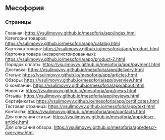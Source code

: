 ## Месофория
### Страницы
Главная: https://vsulimovvv.github.io/mesoforia/app/index.html  
Категории товаров: https://vsulimovvv.github.io/mesoforia/app/catalog.html  
Карточка товара: https://vsulimovvv.github.io/mesoforia/app/product.html  
Карточка товара (незарегистрированных): https://vsulimovvv.github.io/mesoforia/app/product-2.html  
Порядок оплаты: https://vsulimovvv.github.io/mesoforia/app/payment.html  
Доставка: https://vsulimovvv.github.io/mesoforia/app/delivery.html  
Статьи: https://vsulimovvv.github.io/mesoforia/app/articles.html  
Обзоры: https://vsulimovvv.github.io/mesoforia/app/overview.html  
О компании: https://vsulimovvv.github.io/mesoforia/app/about.html  
Новости: https://vsulimovvv.github.io/mesoforia/app/news.html  
Отзывы: https://vsulimovvv.github.io/mesoforia/app/reviews.html  
Сертификаты: https://vsulimovvv.github.io/mesoforia/app/certificates.html  
Тестовая страница: https://vsulimovvv.github.io/mesoforia/app/text.html  
Контакты: https://vsulimovvv.github.io/mesoforia/app/contacts.html  
Для описания статьи: https://vsulimovvv.github.io/mesoforia/app/descr-article.html  
Для описания обзора: https://vsulimovvv.github.io/mesoforia/app/descr-overview.html  